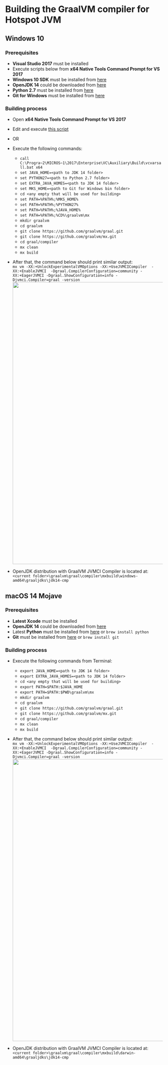 # Building the GraalVM compiler for Hotspot JVM

## Windows 10

### Prerequisites
- **Visual Studio 2017** must be installed 
- Execute scripts below from **x64 Native Tools Command Prompt for VS 2017**
- **Windows 10 SDK** must be installed from [here](https://go.microsoft.com/fwlink/p/?linkid=2120843)
- **OpenJDK 14** could be downloaded from [here](https://bell-sw.com/pages/downloads/?release=14.0.1+8)
- **Python 2.7** must be installed from [here](https://www.python.org/ftp/python/2.7.18/python-2.7.18.amd64.msi)
- **Git for Windows** must be installed from [here](https://git-scm.com/download/win)

### Building process 
- Open **x64 Native Tools Command Prompt for VS 2017**
- Edit and execute [this script](https://github.com/dredwardhyde/graalvm-building-instructions/blob/master/graal_script.bat)
- OR
- Execute the following commands:
  - ```call C:\Progra~2\MICROS~1\2017\Enterprise\VC\Auxiliary\Build\vcvarsall.bat x64```
  - ```set JAVA_HOME=<path to JDK 14 folder>```
  - ```set PYTHON27=<path to Python 2.7 folder>```
  - ```set EXTRA_JAVA_HOMES=<path to JDK 14 folder>```
  - ```set MKS_HOME=<path to Git for Windows bin folder>```
  - ```cd <any empty that will be used for building>```
  - ```set PATH=%PATH%;%MKS_HOME%```
  - ```set PATH=%PATH%;%PYTHON27%```
  - ```set PATH=%PATH%;%JAVA_HOME%```
  - ```set PATH=%PATH%;%CD%\graalvm\mx```
  - ```mkdir graalvm```
  - ```cd graalvm```
  - ```git clone https://github.com/graalvm/graal.git```
  - ```git clone https://github.com/graalvm/mx.git```
  - ```cd graal/compiler```
  - ```mx clean```
  - ```mx build```

 - After that, the command below should print similar output:  
    ```mx vm -XX:+UnlockExperimentalVMOptions -XX:+UseJVMCICompiler  -XX:+EnableJVMCI  -Dgraal.CompilerConfiguration=community -    XX:+EagerJVMCI -Dgraal.ShowConfiguration=info -Djvmci.Compiler=graal -version```  
      <img src="https://raw.githubusercontent.com/dredwardhyde/graalvm-building-instructions/master/win_result.png" width="900"/>  
  - OpenJDK distribution with GraalVM JVMCI Compiler is located at:  
  ```<current folder>\graalvm\graal\compiler\mxbuild\windows-amd64\graaljdks\jdk14-cmp```
  
  
## macOS 14 Mojave

### Prerequisites
- **Latest Xcode** must be installed 
- **OpenJDK 14** could be downloaded from [here](https://bell-sw.com/pages/downloads/?release=14.0.1+8)
- Latest **Python** must be installed from [here](https://www.python.org/downloads/mac-osx/) or ```brew install python```
- **Git** must be installed from [here](https://git-scm.com/download/mac) or ```brew install git```

### Building process 
- Execute the following commands from Terminal:
  - ```export JAVA_HOME=<path to JDK 14 folder>```
  - ```export EXTRA_JAVA_HOMES=<path to JDK 14 folder>```
  - ```cd <any empty that will be used for building>```
  - ```export PATH=$PATH:$JAVA_HOME```
  - ```export PATH=$PATH:$PWD\graalvm\mx```
  - ```mkdir graalvm```
  - ```cd graalvm```
  - ```git clone https://github.com/graalvm/graal.git```
  - ```git clone https://github.com/graalvm/mx.git```
  - ```cd graal/compiler```
  - ```mx clean```
  - ```mx build```

 - After that, the command below should print similar output:  
    ```mx vm -XX:+UnlockExperimentalVMOptions -XX:+UseJVMCICompiler  -XX:+EnableJVMCI  -Dgraal.CompilerConfiguration=community -    XX:+EagerJVMCI -Dgraal.ShowConfiguration=info -Djvmci.Compiler=graal -version```  
      <img src="https://raw.githubusercontent.com/dredwardhyde/graalvm-building-instructions/master/mac_result.png" width="900"/>  
  - OpenJDK distribution with GraalVM JVMCI Compiler is located at:  
  ```<current folder>\graalvm\graal\compiler\mxbuild\darwin-amd64\graaljdks\jdk14-cmp```
